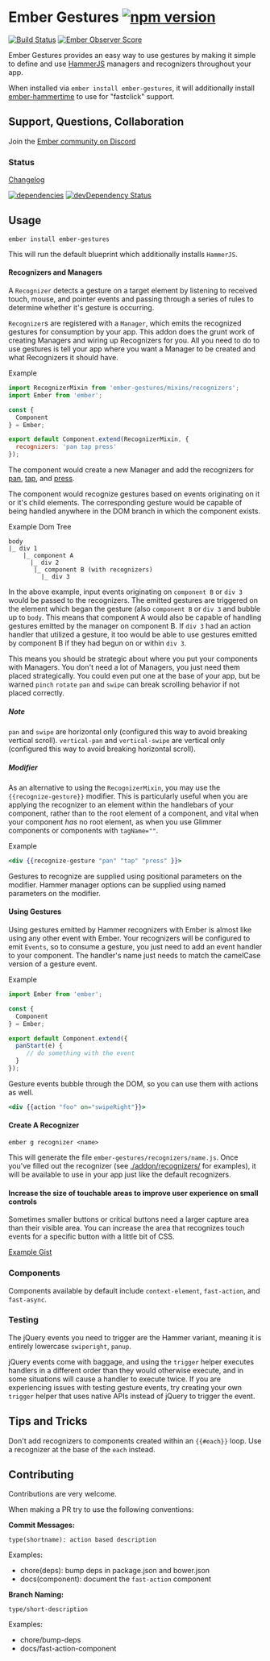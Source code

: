 Ember Gestures [![npm version](https://badge.fury.io/js/ember-gestures.svg)](http://badge.fury.io/js/ember-gestures)
==============

[![Build Status](https://travis-ci.org/html-next/ember-gestures.svg?branch=master)](https://travis-ci.org/html-next/ember-gestures)
[![Ember Observer Score](http://emberobserver.com/badges/ember-gestures.svg)](http://emberobserver.com/addons/ember-gestures)

Ember Gestures provides an easy way to use gestures by making it simple to define and use [HammerJS](https://github.com/hammerjs/hammer.js) managers
 and recognizers throughout your app.

When installed via `ember install ember-gestures`, it will additionally install [ember-hammertime](https://github.com/runspired/ember-hammertime)
to use for "fastclick" support.

## Support, Questions, Collaboration

Join the [Ember community on Discord](https://discord.gg/zT3asNS)

### Status

[Changelog](./CHANGELOG.md)

[![dependencies](https://david-dm.org/html-next/ember-gestures.svg)](https://david-dm.org/html-next/ember-gestures)
[![devDependency Status](https://david-dm.org/html-next/ember-gestures/dev-status.svg)](https://david-dm.org/runspired/ember-gestures#info=devDependencies)

## Usage

`ember install ember-gestures`

This will run the default blueprint which additionally installs `HammerJS`.


#### Recognizers and Managers

A `Recognizer` detects a gesture on a target element by listening to received touch, mouse, and pointer events
and passing through a series of rules to determine whether it's gesture is occurring.

`Recognizer`s are registered with a `Manager`, which emits the recognized gestures for consumption by your app.
This addon does the grunt work of creating Managers and wiring up Recognizers for you.  All you need to do
to use gestures is tell your app where you want a Manager to be created and what Recognizers it should have.

Example
```js
import RecognizerMixin from 'ember-gestures/mixins/recognizers';
import Ember from 'ember';

const {
  Component
} = Ember;

export default Component.extend(RecognizerMixin, {
  recognizers: 'pan tap press'
});
```

The component would create a new Manager and add the recognizers for [pan](./addon/recognizers/pan.js),
[tap](./addon/recognizers/tap.js), and [press](./addon/recognizers/press.js).

The component would recognize gestures based on events originating on it or it's child elements.
The corresponding gesture would be capable of being handled anywhere in the DOM branch in which the component
exists.

Example Dom Tree
```
body
|_ div 1
    |_ component A
      |_ div 2
       |_ component B (with recognizers)
         |_ div 3
```

In the above example, input events originating on `component B` or `div 3` would be passed to the recognizers.
The emitted gestures are triggered on the element which began the gesture (also `component B` or `div 3` and
bubble up to `body`.  This means that component A would also be capable of handling gestures emitted by the
manager on component B.  If `div 3` had an action handler that utilized a gesture, it too would be able to use
gestures emitted by component B if they had begun on or within `div 3`.

This means you should be strategic about where you put your components with Managers.  You don't need a lot of
Managers, you just need them placed strategically.  You could even put one at the base of your app, but be
warned `pinch` `rotate` `pan` and `swipe` can break scrolling behavior if not placed correctly.

##### Note

`pan` and `swipe` are horizontal only (configured this way to avoid breaking vertical scroll).
`vertical-pan` and `vertical-swipe` are vertical only (configured this way to avoid breaking horizontal scroll).

##### Modifier
As an alternative to using the `RecognizerMixin`, you may use the `{{recognize-gesture}}` modifier. This is particularly useful when you are applying the recognizer to an element within the handlebars of your component, rather than to the root element of a component, and vital when your component _has_ no root element, as when you use Glimmer components or components with `tagName=""`.

Example
```hbs
<div {{recognize-gesture "pan" "tap" "press" }}>
```
Gestures to recognize are supplied using positional parameters on the modifier. Hammer manager options can be supplied using named parameters on the modifier.


#### Using Gestures

Using gestures emitted by Hammer recognizers with Ember is almost like using any other event with Ember.
Your recognizers will be configured to emit `Events`, so to consume a gesture, you just need to add an
event handler to your component.  The handler's name just needs to match the camelCase version of a gesture
event.

Example
```js
import Ember from 'ember';

const {
  Component
} = Ember;

export default Component.extend({
  panStart(e) {
     // do something with the event
  }
});
```

Gesture events bubble through the DOM, so you can use them with actions as well.

```hbs
<div {{action "foo" on="swipeRight"}}>
```

#### Create A Recognizer

`ember g recognizer <name>`

This will generate the file `ember-gestures/recognizers/name.js`.
Once you've filled out the recognizer (see [./addon/recognizers/](./addon/recognizers/) for examples),
it will be available to use in your app just like the default recognizers.

#### Increase the size of touchable areas to improve user experience on small controls

Sometimes smaller buttons or critical buttons need a larger capture area than their visible area.
You can increase the area that recognizes touch events for a specific button with a little bit of CSS.

[Example Gist](https://gist.github.com/runspired/506f39a4abb2be48d63f)


### Components

Components available by default include `context-element`, `fast-action`, and `fast-async`.


### Testing


The jQuery events you need to trigger are the Hammer variant, meaning it is entirely lowercase `swiperight`, `panup`.

jQuery events come with baggage, and using the `trigger` helper executes handlers in a different order than they
would otherwise execute, and in some situations will cause a handler to execute twice.  If you are experiencing
issues with testing gesture events, try creating your own `trigger` helper that uses native APIs instead of jQuery
to trigger the event.

## Tips and Tricks

Don't add recognizers to components created within an `{{#each}}` loop.  Use a recognizer at the base of the
`each` instead.


## Contributing

Contributions are very welcome.

When making a PR try to use the following conventions:

**Commit Messages:**

`type(shortname): action based description`

Examples:

- chore(deps): bump deps in package.json and bower.json
- docs(component): document the `fast-action` component

**Branch Naming:**

`type/short-description`

Examples:

- chore/bump-deps
- docs/fast-action-component


